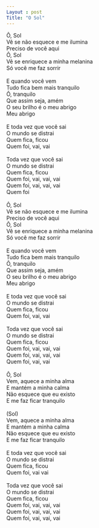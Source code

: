 ```yaml
---
Layout : post 
Title: "O Sol" 
---
```


Ô, Sol<br>
Vê se não esquece e me ilumina<br>
Preciso de você aqui<br>
Ô, Sol<br>
Vê se enriquece a minha melanina<br>
Só você me faz sorrir<br>
<br>
E quando você vem<br>
Tudo fica bem mais tranquilo<br>
Ô, tranquilo<br>
Que assim seja, amém<br>
O seu brilho é o meu abrigo<br>
Meu abrigo<br>
<br>
E toda vez que você sai<br>
O mundo se distrai<br>
Quem fica, ficou<br>
Quem foi, vai, vai<br>
<br>
Toda vez que você sai<br>
O mundo se distrai<br>
Quem fica, ficou<br>
Quem foi, vai, vai, vai<br>
Quem foi, vai, vai, vai<br>
Quem foi<br>
<br>
Ô, Sol<br>
Vê se não esquece e me ilumina<br>
Preciso de você aqui<br>
Ô, Sol<br>
Vê se enriquece a minha melanina<br>
Só você me faz sorrir<br>
<br>
E quando você vem<br>
Tudo fica bem mais tranquilo<br>
Ô, tranquilo<br>
Que assim seja, amém<br>
O seu brilho é o meu abrigo<br>
Meu abrigo<br>
<br>
E toda vez que você sai<br>
O mundo se distrai<br>
Quem fica, ficou<br>
Quem foi, vai, vai<br>
<br>
Toda vez que você sai<br>
O mundo se distrai<br>
Quem fica, ficou<br>
Quem foi, vai, vai, vai<br>
Quem foi, vai, vai, vai<br>
Quem foi, vai, vai<br>
<br>
Ô, Sol<br>
Vem, aquece a minha alma<br>
E mantém a minha calma<br>
Não esquece que eu existo<br>
E me faz ficar tranquilo<br>
<br>
(Sol)<br>
Vem, aquece a minha alma<br>
E mantém a minha calma<br>
Não esquece que eu existo<br>
E me faz ficar tranquilo<br>
<br>
E toda vez que você sai<br>
O mundo se distrai<br>
Quem fica, ficou<br>
Quem foi, vai vai<br>
<br>
Toda vez que você sai<br>
O mundo se distrai<br>
Quem fica, ficou<br>
Quem foi, vai, vai, vai<br>
Quem foi, vai, vai, vai<br>
Quem foi, vai, vai, vai<br>

